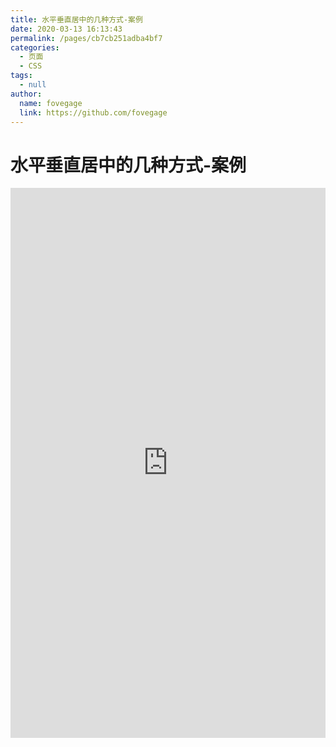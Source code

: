 ```yaml
---
title: 水平垂直居中的几种方式-案例
date: 2020-03-13 16:13:43
permalink: /pages/cb7cb251adba4bf7
categories: 
  - 页面
  - CSS
tags: 
  - null
author: 
  name: fovegage
  link: https://github.com/fovegage
---
```

# 水平垂直居中的几种方式-案例

<iframe height="880" style="width: 100%;" scrolling="no" title="水平垂直居中的几种方式" src="https://codepen.io/fovegage/embed/poJLeYv?height=880&theme-id=light&default-tab=result" frameborder="no" allowtransparency="true" allowfullscreen="true">
  See the Pen <a href='https://codepen.io/fovegage/pen/poJLeYv'>水平垂直居中的几种方式</a> by fovegage
  (<a href='https://codepen.io/fovegage'>@fovegage</a>) on <a href='https://codepen.io'>CodePen</a>.
</iframe>

